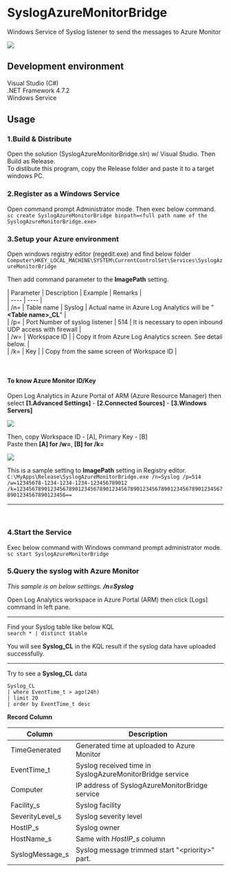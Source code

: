 # SyslogAzureMonitorBridge   
Windows Service of Syslog listener to send the messages to Azure Monitor  

![](https://aqtono.com/tomarika/syslogazure/SyslogAzureMonitorBridgeIcon64.png)   

## Development environment  
Visual Studio (C#)  
.NET Framework 4.7.2  
Windows Service   

## Usage  

### 1.Build & Distribute  
Open the solution (SyslogAzureMonitorBridge.sln) w/ Visual Studio.
Then Build as Release.  
To distibute this program, copy the Release folder and paste it to a target windows PC.
 
### 2.Register as a Windows Service  
Open command prompt Administrator mode. Then exec below command.  
```sc create SyslogAzureMonitorBridge binpath=<full path name of the SyslogAzureMonitorBridge.exe>```  

### 3.Setup your Azure environment  
Open windows registry editor (regedit.exe)  and find below folder  
```Computer\HKEY_LOCAL_MACHINE\SYSTEM\CurrentControlSet\Services\SyslogAzureMonitorBridge```  
  
Then add command parameter to the **ImagePath** setting.  

|  Parameter  |  Description  |  Example |  Remarks |  
| ---- | ---- |  
| /n= | Table name | Syslog | Actual name in Azure Log Analytics will be  "**\<Table name\>_CL**"  |  
| /p= | Port Number of syslog listener | 514 | It is necessary to open inbound UDP access with firewall |  
| /w= | Workspace ID | | Copy it from Azure Log Analytics screen. See detail below. |  
| /k= | Key | | Copy from the same screen of Workspace ID |  

<br>  

#### To know Azure Monitor ID/Key  
Open Log Analytics in Azure Portal of ARM (Azure Resource Manager) then select **[1.Advanced Settings]** - **[2.Connected Sources]** - **[3.Windows Servers]**  
  
![](https://aqtono.com/tomarika/syslogazure/arm001.png)   
  
  
Then, copy Workspace ID - [A], Primary Key - [B]  
Paste then **[A] for /w=**,  **[B] for /k=**  
  
![](https://aqtono.com/tomarika/syslogazure/arm002.png)   

This is a sample setting to **ImagePath** setting in Registry editor.  
```C:\MyApps\Release\SyslogAzureMonitorBridge.exe /n=Syslog /p=514 /w=12345678-1234-1234-1234-123456789012 /k=12345678901234567890123456789012345678901234567890123456789012345678901234567890123456==```

<hr>  
<br>  

### 4.Start the Service  
Exec below command with Windows command prompt administrator mode.  
```sc start SyslogAzureMonitorBridge```   

### 5.Query the syslog with Azure Monitor  

_This sample is on below settings. **/n=Syslog**_ 
  
Open Log Analytics workspace in Azure Portal (ARM) then click [Logs] command in left pane.  
  
<hr>  
  
Find your Syslog table like below KQL  
```search * | distinct $table```  

You will see **Syslog\_CL** in the KQL result if the syslog data have uploaded successfully.  

<hr>  

Try to see a **Syslog\_CL** data  
```
Syslog_CL
| where EventTime_t > ago(24h)
| limit 20
| order by EventTime_t desc
```  

**Record Column**  

|  Column  |  Description  |  
| ---- | ---- |  
| TimeGenerated | Generated time at uploaded to Azure Monitor |  
| EventTime_t | Syslog received time in SyslogAzureMonitorBridge service |  
| Computer | IP address of SyslogAzureMonitorBridge service |  
| Facility\_s | Syslog facility |  
| SeverityLevel\_s | Syslog severity level |  
| HostIP\_s | Syslog owner |  
| HostName\_s | Same with _HostIP\_s_ column |  
| SyslogMessage\_s | Syslog message trimmed start "\<priority\>" part. |  

